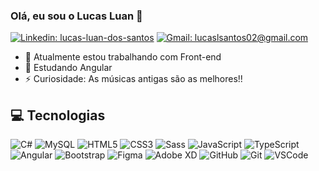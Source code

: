 ### Olá, eu sou o Lucas Luan 👋

[![Linkedin: lucas-luan-dos-santos](https://img.shields.io/badge/-Linkedin-blue?style=for-the-badge&logo=Linkedin&logoColor=white&link=https://www.linkedin.com/in/lucas-luan-dos-santos/)](https://www.linkedin.com/in/lucas-luan-dos-santos/)
[![Gmail: lucaslsantos02@gmail.com](https://img.shields.io/badge/Gmail-D14836?style=for-the-badge&logo=gmail&logoColor=white)](mailto:lucaslsantos02@gmail.com)

- 🔭 Atualmente estou trabalhando com Front-end
- 🌱 Estudando Angular
- ⚡ Curiosidade: As músicas antigas são as melhores!!

## 💻 Tecnologias

![C#](https://img.shields.io/badge/C%23-239120?style=for-the-badge&logo=c-sharp&logoColor=white)
![MySQL](https://img.shields.io/badge/-MySQL-4479A1?style=for-the-badge&logo=mysql&logoColor=white)
![HTML5](https://img.shields.io/badge/-HTML5-E34F26?style=for-the-badge&logo=html5&logoColor=white)
![CSS3](https://img.shields.io/badge/-CSS3-1572B6?style=for-the-badge&logo=css3)
![Sass](https://img.shields.io/badge/-Sass-CC6699?style=for-the-badge&logo=sass&logoColor=white)
![JavaScript](https://img.shields.io/badge/-JavaScript-black?style=for-the-badge&logo=javascript)
![TypeScript](https://img.shields.io/badge/-TypeScript-007ACC?style=for-the-badge&logo=typescript)
![Angular](https://img.shields.io/badge/-Angular-DD0031?style=for-the-badge&logo=angular)
![Bootstrap](https://img.shields.io/badge/-Bootstrap-563D7C?style=for-the-badge&logo=bootstrap)
![Figma](https://img.shields.io/badge/Figma-F24E1E?style=for-the-badge&logo=figma&logoColor=white)
![Adobe XD](https://img.shields.io/badge/Adobe%20XD-470137?style=for-the-badge&logo=Adobe%20XD&logoColor=#FF61F6)
![GitHub](https://img.shields.io/badge/-GitHub-181717?style=for-the-badge&logo=github)
![Git](https://img.shields.io/badge/-Git-black?style=for-the-badge&logo=git)
![VSCode](https://img.shields.io/badge/-VSCode-007ACC?style=for-the-badge&logo=visual-studio-code&logoColor=white)

